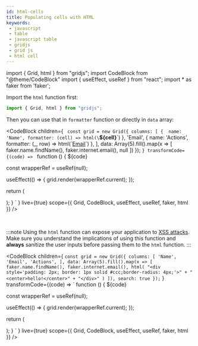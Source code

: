 ```yaml
---
id: html-cells
title: Populating cells with HTML
keywords:
 - javascript
 - table
 - javascript table
 - gridjs
 - grid js
 - html cell
---
```


import { Grid, html } from "gridjs";
import CodeBlock from "@theme/CodeBlock"
import { useEffect, useRef } from "react";
import * as faker from 'faker';

Import the `html` function first:

```js
import { Grid, html } from "gridjs";
```

Then you can use that in `formatter` function or directly in `data` array:

<CodeBlock children={
`
const grid = new Grid({
  columns: [
      { 
        name: 'Name',
        formatter: (cell) => html(\`<b>\${cell}</b>\`)
      },
      'Email',
      { 
        name: 'Actions',
        formatter: (_, row) => html(\`<a href='mailto:\${row.cells[1].data}'>Email</a>\`)
      },
   ],
  data: Array(5).fill().map(x => [
    faker.name.findName(),
    faker.internet.email(),
    null
  ])
});
`
}
 transformCode={(code) => 
`
function () {
  ${code}
 
  const wrapperRef = useRef(null);
   
  useEffect(() => {
    grid.render(wrapperRef.current);
  });
  
  return (
    <div ref={wrapperRef} />
  );
}
`
} live={true} scope={{ Grid, CodeBlock, useEffect, useRef, faker, html }} />

<br/>

:::note
Using the `html` function can expose your application to [XSS attacks](https://en.wikipedia.org/wiki/Cross-site_scripting).
Make sure you understand the implications of using this function and **always** sanitize the user inputs before passing them
to the `html` function.
:::

<CodeBlock children={
`
const grid = new Grid({
  columns: [
    'Name',
    'Email',
    'Actions',
  ],
  data: Array(5).fill().map(x => [
    faker.name.findName(),
    faker.internet.email(),
    html(
      "<div style='padding: 2px; border: 1px solid #ccc;border-radius: 4px;'>" +
        "<center>hello!</center>" +
      "</div>"
    )
  ]),
  search: true
});
`
}
 transformCode={(code) => 
`
function () {
  ${code}
 
  const wrapperRef = useRef(null);
   
  useEffect(() => {
    grid.render(wrapperRef.current);
  });
  
  return (
    <div ref={wrapperRef} />
  );
}
`
} live={true} scope={{ Grid, CodeBlock, useEffect, useRef, faker, html }} />
